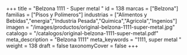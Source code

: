 +++
title = "Belzona 1111 - Super metal "
id = 138
marcas = ["Belzona"]
familias = ["Pisos y Polímeros"]
industrias = ["Alimentos y Bebidas","energia","Industria Pesada","Quimica","Agricola","Ingenios"]
imagen = "/images/productos/original-belzona-1111-super-metal.jpg"
catalogo = "/catalogos/original-belzona-1111-super-metal.pdf"
meta_description = "Belzona 1111"
meta_keywords = "1111, super metal "
weight = 138
draft = false
taxonomyCover = false
+++
